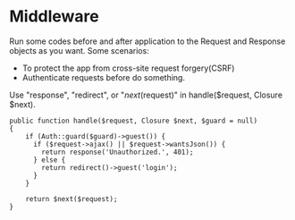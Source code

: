 # Middleware

Run some codes before and after application to the Request and Response objects as you want.
Some scenarios:
  - To protect the app from cross-site request forgery(CSRF)
  - Authenticate requests before do something.


Use "response", "redirect", or "$next($request)" in handle($request, Closure $next).

    public function handle($request, Closure $next, $guard = null)
    {
    	if (Auth::guard($guard)->guest()) {
          if ($request->ajax() || $request->wantsJson()) {
            return response('Unauthorized.', 401);
          } else {
            return redirect()->guest('login');
          }
    	}
    	
    	return $next($request);
    }
